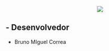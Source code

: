 <div align='center'>
  <image src="src/main/resources/images/logo.png"/>
</div>

## - Desenvolvedor 
  - Bruno MIguel Correa <a href="https://www.linkedin.com/in/bruno-miguel-correa-17904829b/">
